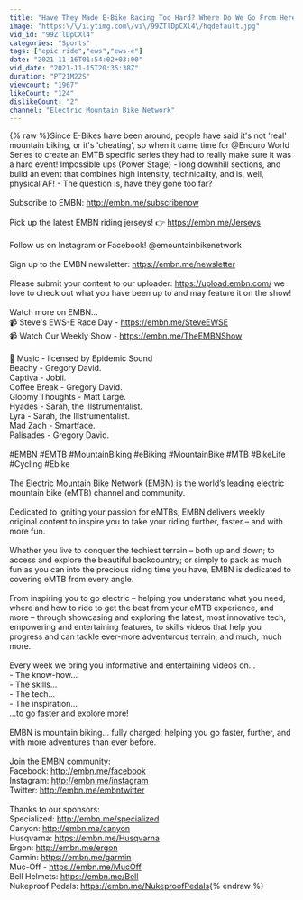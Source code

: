 ```yaml
---
title: "Have They Made E-Bike Racing Too Hard? Where Do We Go From Here?"
image: "https:\/\/i.ytimg.com\/vi\/99ZTlDpCXl4\/hqdefault.jpg"
vid_id: "99ZTlDpCXl4"
categories: "Sports"
tags: ["epic ride","ews","ews-e"]
date: "2021-11-16T01:54:02+03:00"
vid_date: "2021-11-15T20:35:38Z"
duration: "PT21M22S"
viewcount: "1967"
likeCount: "124"
dislikeCount: "2"
channel: "Electric Mountain Bike Network"
---
```

{% raw %}Since E-Bikes have been around, people have said it's not 'real' mountain biking, or it's 'cheating', so when it came time for @Enduro World Series to create an EMTB specific series they had to really make sure it was a hard event! Impossible ups (Power Stage) - long downhill sections, and build an event that combines high intensity, technicality, and is, well, physical AF! - The question is, have they gone too far?<br /><br />Subscribe to EMBN: <a rel="nofollow" target="blank" href="http://embn.me/subscribenow">http://embn.me/subscribenow</a><br /><br />Pick up the latest EMBN riding jerseys! 👉 <a rel="nofollow" target="blank" href="https://embn.me/Jerseys">https://embn.me/Jerseys</a><br /><br />Follow us on Instagram or Facebook! @emountainbikenetwork<br /><br />Sign up to the EMBN newsletter: <a rel="nofollow" target="blank" href="https://embn.me/newsletter">https://embn.me/newsletter</a><br /><br />Please submit your content to our uploader: <a rel="nofollow" target="blank" href="https://upload.embn.com/">https://upload.embn.com/</a> we love to check out what you have been up to and may feature it on the show! <br /><br />Watch more on EMBN...<br />📹  Steve's EWS-E Race Day - <a rel="nofollow" target="blank" href="https://embn.me/SteveEWSE">https://embn.me/SteveEWSE</a><br />📹  Watch Our Weekly Show - <a rel="nofollow" target="blank" href="https://embn.me/TheEMBNShow​​​​">https://embn.me/TheEMBNShow​​​​</a> <br /><br />🎵 Music - licensed by Epidemic Sound <br />Beachy - Gregory David. <br />Captiva - Jobii. <br />Coffee Break - Gregory David. <br />Gloomy Thoughts - Matt Large. <br />Hyades - Sarah, the Illstrumentalist. <br />Lyra - Sarah, the Illstrumentalist. <br />Mad Zach - Smartface. <br />Palisades - Gregory David.<br /><br />#EMBN #EMTB #MountainBiking #eBiking #MountainBike #MTB #BikeLife #Cycling #Ebike <br /><br />The Electric Mountain Bike Network (EMBN) is the world’s leading electric mountain bike (eMTB) channel and community.<br /><br />Dedicated to igniting your passion for eMTBs, EMBN delivers weekly original content to inspire you to take your riding further, faster – and with more fun. <br /><br />Whether you live to conquer the techiest terrain – both up and down; to access and explore the beautiful backcountry; or simply to pack as much fun as you can into the precious riding time you have, EMBN is dedicated to covering eMTB from every angle. <br /><br />From inspiring you to go electric – helping you understand what you need, where and how to ride to get the best from your eMTB experience, and more – through showcasing and exploring the latest, most innovative tech, empowering and entertaining features, to skills videos that help you progress and can tackle ever-more adventurous terrain, and much, much more.<br /><br />Every week we bring you informative and entertaining videos on…<br />- The know-how…<br />- The skills…<br />- The tech…<br />- The inspiration…<br />...to go faster and explore more!<br /><br />EMBN is mountain biking… fully charged: helping you go faster, further, and with more adventures than ever before.<br /><br />Join the EMBN community:<br />Facebook: <a rel="nofollow" target="blank" href="http://embn.me/facebook">http://embn.me/facebook</a><br />Instagram: <a rel="nofollow" target="blank" href="http://embn.me/instagram">http://embn.me/instagram</a><br />Twitter: <a rel="nofollow" target="blank" href="http://embn.me/embntwitter">http://embn.me/embntwitter</a><br /><br />Thanks to our sponsors:<br />Specialized: <a rel="nofollow" target="blank" href="http://embn.me/specialized">http://embn.me/specialized</a><br />Canyon: <a rel="nofollow" target="blank" href="http://embn.me/canyon">http://embn.me/canyon</a><br />Husqvarna: <a rel="nofollow" target="blank" href="https://embn.me/Husqvarna">https://embn.me/Husqvarna</a><br />Ergon: <a rel="nofollow" target="blank" href="http://embn.me/ergon">http://embn.me/ergon</a><br />Garmin: <a rel="nofollow" target="blank" href="https://embn.me/garmin">https://embn.me/garmin</a><br />Muc-Off - <a rel="nofollow" target="blank" href="https://embn.me/MucOff">https://embn.me/MucOff</a><br />Bell Helmets: <a rel="nofollow" target="blank" href="https://embn.me/Bell">https://embn.me/Bell</a><br />Nukeproof Pedals: <a rel="nofollow" target="blank" href="https://embn.me/NukeproofPedals">https://embn.me/NukeproofPedals</a>{% endraw %}
